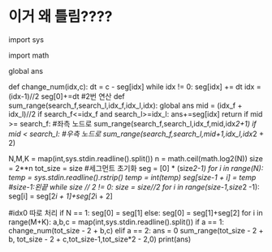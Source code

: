   # 이거 왜 틀림????

  import sys

  import math

  global ans

  def change_num(idx,c):
    dt = c - seg[idx]
    while idx != 0:
      seg[idx] += dt
      idx = (idx-1)//2
    seg[0]+=dt
  #2번 연산
  def sum_range(search_f,search_l,idx_f,idx_l,idx):
    global ans
    mid = (idx_f + idx_l)//2
    if search_f<=idx_f and search_l>=idx_l:
      ans+=seg[idx]
      return
    if mid >= search_f: #좌측 노드로
      sum_range(search_f,search_l,idx_f,mid,idx*2+1)
    if mid < search_l: #우측 노드로
      sum_range(search_f,search_l,mid+1,idx_l,idx*2 + 2)


  N,M,K = map(int,sys.stdin.readline().split())
  n = math.ceil(math.log2(N))
  size = 2**n
  tot_size = size
  #세그먼트 초기화
  seg = [0] * (size*2-1)
  for i in range(N):
    temp = sys.stdin.readline().rstrip()
    temp = int(temp)
    seg[size-1 + i] = temp
  #size-1:왼끝
  while size // 2 != 0:
    size = size//2
    for i in range(size-1,size*2 -1):
      seg[i] = seg[2*i + 1]+seg[2*i + 2]

  #idx0 따로 처리
  if N == 1:
    seg[0] = seg[1]
  else:
    seg[0] = seg[1]+seg[2]
  for i in range(M+K):
    a,b,c = map(int,sys.stdin.readline().split())
    if a == 1:
      change_num(tot_size - 2 + b,c)
    elif a == 2:
      ans = 0
      sum_range(tot_size - 2 + b, tot_size - 2 + c,tot_size-1,tot_size*2 - 2,0)
      print(ans)
